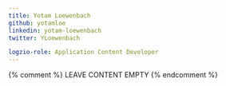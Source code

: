 ```yaml
---
title: Yotam Loewenbach
github: yotamloe
linkedin: yotam-loewenbach
twitter: YLoewenbach

logzio-role: Application Content Developer
---
```


{% comment %} LEAVE CONTENT EMPTY {% endcomment %}
